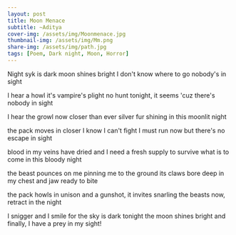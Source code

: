 ```yaml
---
layout: post
title: Moon Menace
subtitle: ~Aditya
cover-img: /assets/img/Moonmenace.jpg
thumbnail-img: /assets/img/Mm.png
share-img: /assets/img/path.jpg
tags: [Poem, Dark night, Moon, Horror]
---
```


Night syk is dark
moon shines bright
I don't know where to go
nobody's in sight

I hear a howl
it's vampire's plight
no hunt tonight, it seems
'cuz there's nobody in sight

I hear the growl
now closer than ever
silver fur shining
in this moonlit night

the pack moves in closer
I know I can't fight
I must run now
but there's no escape in sight

blood in my veins have dried
and I need a fresh supply
to survive what is to come
in this bloody night

the beast pounces on me
pinning me to the ground
its claws bore deep in my chest
and jaw ready to bite

the pack howls in unison
and a gunshot, it invites
snarling the beasts
now, retract in the night

I snigger and I smile
for the sky is dark tonight
the moon shines bright
and finally, I have a prey in my sight!


